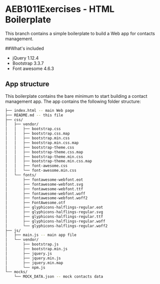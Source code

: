 # AEB1011Exercises - HTML Boilerplate
This branch contains a simple boilerplate to build a Web app for contacts management.

##What's included

* jQuery 1.12.4
* Bootstrap 3.3.7
* Font awesome 4.6.3

## App structure
This boilerplate contains the bare minimum to start building a contact management app. The app contains the following folder structure:

````bash
├── index.html -- main Web page
├── README.md -- this file
├── css/
│   ├── vendor/
│   │   ├── bootstrap.css
│   │   ├── bootstrap.css.map
│   │   ├── bootstrap.min.css
│   │   ├── bootstrap.min.css.map
│   │   ├── bootstrap-theme.css
│   │   ├── bootstrap-theme.css.map
│   │   ├── bootstrap-theme.min.css
│   │   ├── bootstrap-theme.min.css.map
│   │   ├── font-awesome.css
│   │   └── font-awesome.min.css
│   └── fonts/
│       ├── fontawesome-webfont.eot
│       ├── fontawesome-webfont.svg
│       ├── fontawesome-webfont.ttf
│       ├── fontawesome-webfont.woff
│       ├── fontawesome-webfont.woff2
│       ├── FontAwesome.otf
│       ├── glyphicons-halflings-regular.eot
│       ├── glyphicons-halflings-regular.svg
│       ├── glyphicons-halflings-regular.ttf
│       ├── glyphicons-halflings-regular.woff
│       └── glyphicons-halflings-regular.woff2
├── js/
│   ├── main.js -- main app file
│   └── vendor/
│       ├── bootstrap.js
│       ├── bootstrap.min.js
│       ├── jquery.js
│       ├── jquery.min.js
│       ├── jquery.min.map
│       └── npm.js
└── mocks/
    └── MOCK_DATA.json -- mock contacts data
````
